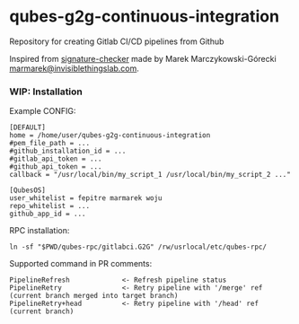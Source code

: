 qubes-g2g-continuous-integration
===

Repository for creating Gitlab CI/CD pipelines from Github

Inspired from [signature-checker](https://github.com/marmarek/signature-checker) made by
Marek Marczykowski-Górecki <marmarek@invisiblethingslab.com>.

### WIP: Installation

Example CONFIG:
```
[DEFAULT]
home = /home/user/qubes-g2g-continuous-integration
#pem_file_path = ...
#github_installation_id = ...
#gitlab_api_token = ...
#github_api_token = ...
callback = "/usr/local/bin/my_script_1 /usr/local/bin/my_script_2 ..."

[QubesOS]
user_whitelist = fepitre marmarek woju
repo_whitelist = ...
github_app_id = ...
```

RPC installation:
```
ln -sf "$PWD/qubes-rpc/gitlabci.G2G" /rw/usrlocal/etc/qubes-rpc/
```

Supported command in PR comments:
```
PipelineRefresh             <- Refresh pipeline status
PipelineRetry               <- Retry pipeline with '/merge' ref (current branch merged into target branch)
PipelineRetry+head          <- Retry pipeline with '/head' ref (current branch)
```
